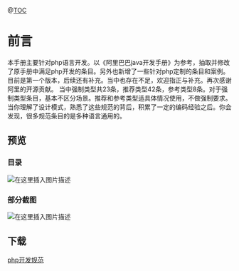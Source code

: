 @[TOC](目录)

# 前言

本手册主要针对php语言开发。以《阿里巴巴java开发手册》为参考，抽取并修改了原手册中满足php开发的条目。另外也新增了一些针对php定制的条目和案例。目前是第一个版本，后续还有补充。当中也存在不足，欢迎指正与补充。再次感谢阿里的开源贡献。
当中强制类型共23条，推荐类型42条，参考类型8条。对于强制类型条目，基本不区分场景。推荐和参考类型适具体情况使用，不做强制要求。
当你理解了设计模式，熟悉了这些规范的背后，积累了一定的编码经验之后。你会发现，很多规范条目的是多种语言通用的。

## 预览
### 目录
![在这里插入图片描述](https://img-blog.csdnimg.cn/20190125175705710.png?x-oss-process=image/watermark,type_ZmFuZ3poZW5naGVpdGk,shadow_10,text_aHR0cHM6Ly9ibG9nLmNzZG4ubmV0L2xzd19kYWJhb2ppYW4=,size_16,color_FFFFFF,t_70)

### 部分截图
![在这里插入图片描述](https://img-blog.csdnimg.cn/20190125175807632.png?x-oss-process=image/watermark,type_ZmFuZ3poZW5naGVpdGk,shadow_10,text_aHR0cHM6Ly9ibG9nLmNzZG4ubmV0L2xzd19kYWJhb2ppYW4=,size_16,color_FFFFFF,t_70)
## 下载

[php开发规范](https://download.csdn.net/download/lsw_dabaojian/10938567)
       



